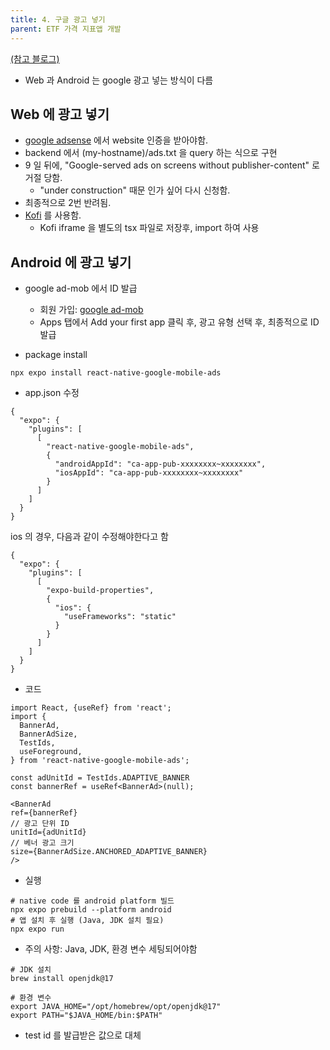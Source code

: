 ```yaml
---
title: 4. 구글 광고 넣기
parent: ETF 가격 지표앱 개발
---
```


[(참고 블로그)](https://nonmajor-be-developer.tistory.com/entry/React-Native-Expo%EC%97%90-google-AdMob%EC%9D%84-%EB%84%A3%EC%96%B4%EB%B3%B4%EC%9E%90)

- Web 과 Android 는 google 광고 넣는 방식이 다름

## Web 에 광고 넣기
- [google adsense](https://www.google.com/adsense) 에서 website 인증을 받아야함.
- backend 에서 (my-hostname)/ads.txt 을 query 하는 식으로 구현
- 9 일 뒤에, "Google-served ads on screens without publisher-content" 로 거절 당함.
    - "under construction" 때문 인가 싶어 다시 신청함.
- 최종적으로 2번 반려됨.
- [Kofi](https://github.com/jaeminSon/ETF-Percentile) 를 사용함.
    - Kofi iframe 을 별도의 tsx 파일로 저장후, import 하여 사용

## Android 에 광고 넣기
- google ad-mob 에서 ID 발급
    - 회원 가입: [google ad-mob](https://admob.google.com/home/)
    - Apps 탭에서 Add your first app 클릭 후, 광고 유형 선택 후, 최종적으로 ID 발급


- package install

```
npx expo install react-native-google-mobile-ads
```

- app.json 수정 

```
{
  "expo": {
    "plugins": [
      [
        "react-native-google-mobile-ads",
        {
          "androidAppId": "ca-app-pub-xxxxxxxx~xxxxxxxx",
          "iosAppId": "ca-app-pub-xxxxxxxx~xxxxxxxx"
        }
      ]
    ]
  }
}
```

ios 의 경우, 다음과 같이 수정해야한다고 함
```
{
  "expo": {
    "plugins": [
      [
        "expo-build-properties",
        {
          "ios": {
            "useFrameworks": "static"
          }
        }
      ]
    ]
  }
}
```

- 코드

```
import React, {useRef} from 'react';
import {
  BannerAd,
  BannerAdSize,
  TestIds,
  useForeground,
} from 'react-native-google-mobile-ads';

const adUnitId = TestIds.ADAPTIVE_BANNER
const bannerRef = useRef<BannerAd>(null);

<BannerAd
ref={bannerRef}
// 광고 단위 ID
unitId={adUnitId}
// 베너 광고 크기
size={BannerAdSize.ANCHORED_ADAPTIVE_BANNER}
/>
```

- 실행

```
# native code 를 android platform 빌드
npx expo prebuild --platform android
# 앱 설치 후 실행 (Java, JDK 설치 필요)
npx expo run
```

- 주의 사항: Java, JDK, 환경 변수 세팅되어야함

```
# JDK 설치
brew install openjdk@17

# 환경 변수
export JAVA_HOME="/opt/homebrew/opt/openjdk@17"
export PATH="$JAVA_HOME/bin:$PATH"
```

- test id 를 발급받은 값으로 대체